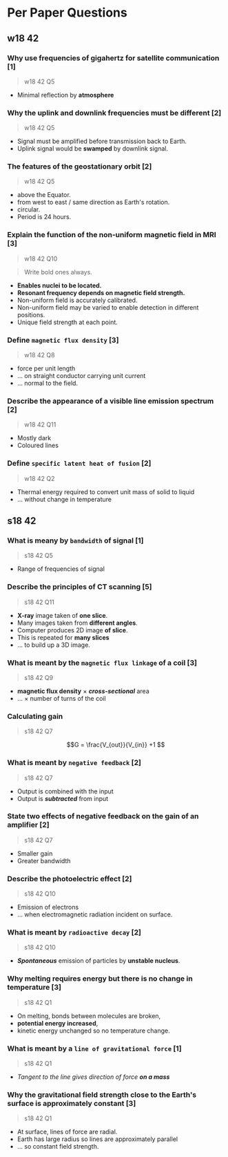 # Per Paper Questions

w18 42
------


### Why use frequencies of gigahertz for satellite communication \[1\]
> w18 42 Q5

- Minimal reflection by **atmosphere**

### Why the uplink and downlink frequencies must be different \[2\]
> w18 42 Q5

- Signal must be amplified before transmission back to Earth.
- Uplink signal would be **swamped** by downlink signal.


### The features of the geostationary orbit \[2\]
> w18 42 Q5

- above the Equator.
- from west to east / same direction as Earth's rotation.
- circular.
- Period is 24 hours.

### Explain the function of the non-uniform magnetic field in MRI \[3\]
> w18 42 Q10

> Write bold ones always.

- **Enables nuclei to be located.**
- **Resonant frequency depends on magnetic field strength.**
- Non-uniform field is accurately calibrated.
- Non-uniform field may be varied to enable detection in different positions.
- Unique field strength at each point.

### Define `magnetic flux density` \[3\]
> w18 42 Q8

- force per unit length
- ... on straight conductor carrying unit current
- ... normal to the field.

### Describe the appearance of a visible line emission spectrum \[2\]
> w18 42 Q11

- Mostly dark
- Coloured lines

### Define `specific latent heat of fusion` \[2\]
> w18 42 Q2

- Thermal energy required to convert unit mass of solid to liquid
- ... without change in temperature

s18 42
------

### What is meany by `bandwidth` of signal \[1\]
> s18 42 Q5

- Range of frequencies of signal

### Describe the principles of CT scanning \[5\]
> s18 42 Q11

- **X-ray** image taken of **one slice**.
- Many images taken from **different angles**.
- Computer produces 2D image **of slice**.
- This is repeated for **many slices**
- ... to build up a 3D image.

### What is meant by the `magnetic flux linkage` of a coil \[3\]
> s18 42 Q9

- **magnetic flux density** × ***cross-sectional*** area
- ... × number of turns of the coil

### Calculating gain
> s18 42 Q7

```math
G = \frac{V_{out}}{V_{in}} +1 
```

### What is meant by `negative feedback` \[2\]
> s18 42 Q7

- Output is combined with the input
- Output is ***subtracted*** from input

### State two effects of negative feedback on the gain of an amplifier \[2\]
> s18 42 Q7

- Smaller gain
- Greater bandwidth

### Describe the photoelectric effect \[2\]
> s18 42 Q10

- Emission of electrons
- ... when electromagnetic radiation incident on surface.

### What is meant by `radioactive decay` \[2\]
> s18 42 Q10

- ***Spontaneous*** emission of particles by **unstable nucleus**.

### Why melting requires energy but there is no change in temperature \[3\]
> s18 42 Q1

- On melting, bonds between molecules are broken,
- **potential energy increased**,
- kinetic energy unchanged so no temperature change.

### What is meant by a `line of gravitational force` \[1\]
> s18 42 Q1

- *Tangent to the line gives direction of force **on a mass***

### Why the gravitational field strength close to the Earth's surface is approximately constant \[3\]
> s18 42 Q1

- At surface, lines of force are radial.
- Earth has large radius so lines are approximately parallel
- ... so constant field strength.
